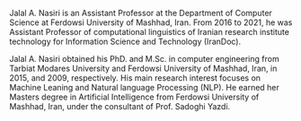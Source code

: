 Jalal A. Nasiri is an Assistant Professor at the Department of Computer Science at Ferdowsi University of Mashhad, Iran. From 2016 to 2021, he was Assistant Professor of computational linguistics of Iranian research institute technology for Information Science and Technology (IranDoc).

Jalal A. Nasiri obtained his PhD. and M.Sc. in computer engineering from Tarbiat Modares University and Ferdowsi University of Mashhad, Iran, in 2015, and 2009, respectively. His main research interest focuses on Machine Leaning and Natural language Processing (NLP). He earned her Masters degree in Artificial Intelligence from Ferdowsi University of Mashhad, Iran, under the consultant of Prof. Sadoghi Yazdi.
